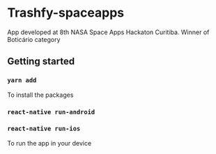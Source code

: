 # Trashfy-spaceapps
App developed at 8th NASA Space Apps Hackaton Curitiba. Winner of Boticário category

## Getting started
### `yarn add`
To install the packages
### `react-native run-android`
### `react-native run-ios`
To run the app in your device
